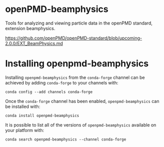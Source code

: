 # openPMD-beamphysics
Tools for analyzing and viewing particle data in the openPMD standard, extension beamphysics.

https://github.com/openPMD/openPMD-standard/blob/upcoming-2.0.0/EXT_BeamPhysics.md

Installing openpmd-beamphysics
==============================

Installing `openpmd-beamphysics` from the `conda-forge` channel can be achieved by adding `conda-forge` to your channels with:

```
conda config --add channels conda-forge
```

Once the `conda-forge` channel has been enabled, `openpmd-beamphysics` can be installed with:

```
conda install openpmd-beamphysics
```

It is possible to list all of the versions of `openpmd-beamphysics` available on your platform with:

```
conda search openpmd-beamphysics --channel conda-forge
